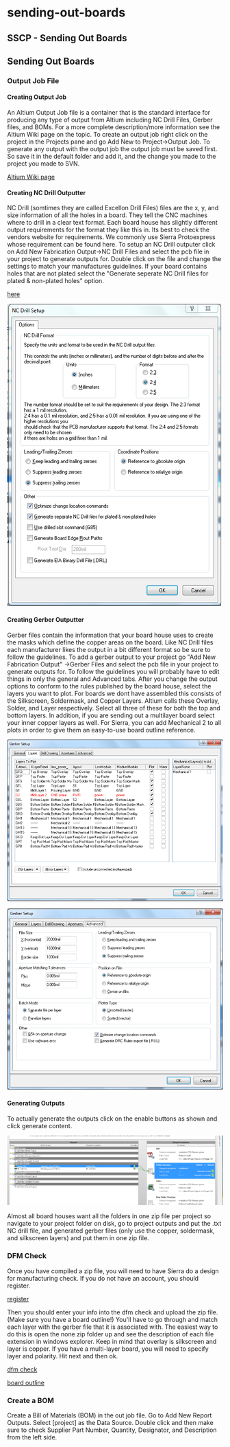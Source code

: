 # sending-out-boards

## SSCP - Sending Out Boards

## Sending Out Boards

### Output Job File

#### Creating Output Job

An Altium Output Job file is a container that is the standard interface for producing any type of output from Altium including NC Drill Files, Gerber files, and BOMs. For a more complete description/more information see the Altium Wiki page on the topic. To create an output job right click on the project in the Projects pane and go Add New to Project->Output Job. To generate any output with the output job the output job must be saved first. So save it in the default folder and add it, and the change you made to the project you made to SVN.&#x20;

[Altium Wiki page](http://wiki.altium.com/display/ADOH/Design+to+Manufacturing)

#### Creating NC Drill Outputter

NC Drill (somtimes they are called Excellon Drill Files) files are the x, y, and size information of all the holes in a board. They tell the CNC machines where to drill in a clear text format. Each board house has slightly different output requirements for the format they like this in. Its best to check the vendors website for requirements. We commonly use Sierra Protoexpress whose requirement can be found here. To setup an NC Drill outputer click on Add New Fabrication Output->NC Drill Files and select the pcb file in your project to generate outputs for. Double click on the file and change the settings to match your manufactures guidelines. If your board contains holes that are not plated select the "Generate seperate NC Drill files for plated & non-plated holes" option.&#x20;

[here](https://www.protoexpress.com/content/noTouch.jsp?XXREFPATH=TOPMENU-PRODSVCS)

![](../../../../../assets/image_b35901db01.png)

#### Creating Gerber Outputter

Gerber files contain the information that your board house uses to create the masks which define the copper areas on the board. Like NC Drill files each manufacturer likes the output in a bit different format so be sure to follow the guidelines. To add a gerber output to your project go "Add New Fabrication Output" ->Gerber Files and select the pcb file in your project to generate outputs for. To follow the guidelines you will probably have to edit things in only the general and Advanced tabs. After you change the output options to conform to the rules published by the board house, select the layers you want to plot. For boards we dont have assembled this consists of the Silkscreen, Soldermask, and Copper Layers. Altium calls these Overlay, Solder, and Layer respectively. Select all three of these for both the top and bottom layers. In addition, if you are sending out a multilayer board select your inner copper layers as well. For Sierra, you can add Mechanical 2 to all plots in order to give them an easy-to-use board outline reference.

![](../../../../../assets/image_781e6ae545.png)

![](../../../../../assets/image_14c733da3e.png)

#### Generating Outputs

To actually generate the outputs click on the enable buttons as shown and click generate content.&#x20;

![](../../../../../assets/image_a0f109d87f.png)

Almost all board houses want all the folders in one zip file per project so navigate to your project folder on disk, go to project outputs and put the .txt NC drill file, and generated gerber files (only use the copper, soldermask, and silkscreen layers) and put them in one zip file.&#x20;

### DFM Check

Once you have compiled a zip file, you will need to have Sierra do a design for manufacturing check. If you do not have an account, you should register.

[register](https://www.protoexpress.com/user/register.jsp)

Then you should enter your info into the dfm check and upload the zip file. (Make sure you have a board outline!) You'll have to go through and match each layer with the gerber file that it is associated with. The easiest way to do this is open the none zip folder up and see the description of each file extension in windows explorer. Keep in mind that overlay is silkscreen and layer is copper. If you have a multi-layer board, you will need to specify layer and polarity. Hit next and then ok.

[dfm check](https://www.protoexpress.com/dfm/index.jsp)

[board outline](../../../../../../stanford.edu/testduplicationsscp/home/sscp-2012-2013/electrical-2012-2013/design-references/creating-a-board-outline/)

### Create a BOM

Create a Bill of Materials (BOM) in the out job file. Go to Add New Report Outputs. Select \[project] as the Data Source. Double click and then make sure to check Supplier Part Number, Quantity, Designator, and Description from the left side.
